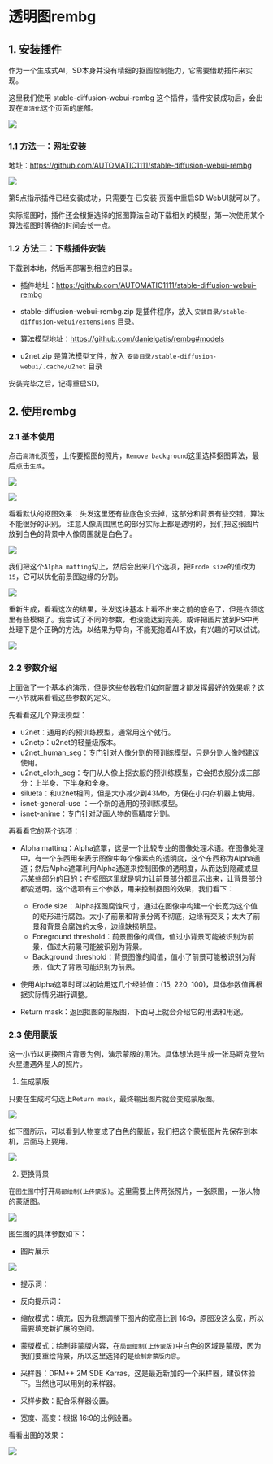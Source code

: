 <script setup>
import PromptTemplate from '../prompt-template.vue'
</script>

<style scoped src="../prompt-show.css"></style>

# 透明图rembg

## 1. 安装插件

作为一个生成式AI，SD本身并没有精细的抠图控制能力，它需要借助插件来实现。

这里我们使用 stable-diffusion-webui-rembg 这个插件，插件安装成功后，会出现在`高清化`这个页面的底部。

![](/application/picture/sd-webui/other/007.png)


### 1.1 方法一：网址安装

地址：https://github.com/AUTOMATIC1111/stable-diffusion-webui-rembg


![](/application/picture/sd-webui/other/008.png)

第5点指示插件已经安装成功，只需要在·已安装·页面中重启SD WebUI就可以了。

实际抠图时，插件还会根据选择的抠图算法自动下载相关的模型，第一次使用某个算法抠图时等待的时间会长一点。

### 1.2 方法二：下载插件安装

下载到本地，然后再部署到相应的目录。

- 插件地址：https://github.com/AUTOMATIC1111/stable-diffusion-webui-rembg

- stable-diffusion-webui-rembg.zip 是插件程序，放入 `安装目录/stable-diffusion-webui/extensions` 目录。

- 算法模型地址：https://github.com/danielgatis/rembg#models

- u2net.zip 是算法模型文件，放入 `安装目录/stable-diffusion-webui/.cache/u2net` 目录

安装完毕之后，记得重启SD。


## 2. 使用rembg

### 2.1 基本使用

点击`高清化`页签，上传要抠图的照片，`Remove background`这里选择抠图算法，最后点击`生成`。

![](/application/picture/sd-webui/other/009.png)

![](/application/picture/sd-webui/other/010.png)



看看默认的抠图效果：头发这里还有些底色没去掉，这部分和背景有些交错，算法不能很好的识别。
注意人像周围黑色的部分实际上都是透明的，我们把这张图片放到白色的背景中人像周围就是白色了。

![](/application/picture/sd-webui/other/011.png)


我们把这个`Alpha matting`勾上，然后会出来几个选项，把`Erode size`的值改为`15`，它可以优化前景图边缘的分割。

![](/application/picture/sd-webui/other/012.png)

重新生成，看看这次的结果，头发这块基本上看不出来之前的底色了，但是衣领这里有些模糊了。我尝试了不同的参数，也没能达到完美。或许把图片放到PS中再处理下是个正确的方法，以结果为导向，不能死抱着AI不放，有兴趣的可以试试。

![](/application/picture/sd-webui/other/013.png)


### 2.2 参数介绍

上面做了一个基本的演示，但是这些参数我们如何配置才能发挥最好的效果呢？这一小节就来看看这些参数的定义。

先看看这几个算法模型：

- u2net：通用的的预训练模型，通常用这个就行。
- u2netp：u2net的轻量级版本。
- u2net_human_seg：专门针对人像分割的预训练模型，只是分割人像时建议使用。
- u2net_cloth_seg：专门从人像上抠衣服的预训练模型，它会把衣服分成三部分：上半身、下半身和全身。
- silueta：和u2net相同，但是大小减少到43Mb，方便在小内存机器上使用。
- isnet-general-use ：一个新的通用的预训练模型。
- isnet-anime：专门针对动画人物的高精度分割。
    
再看看它的两个选项：

- Alpha matting：Alpha遮罩，这是一个比较专业的图像处理术语。在图像处理中，有一个东西用来表示图像中每个像素点的透明度，这个东西称为Alpha通道；然后Alpha遮罩利用Alpha通道来控制图像的透明度，从而达到隐藏或显示某些部分的目的；在抠图这里就是努力让前景部分都显示出来，让背景部分都变透明。这个选项有三个参数，用来控制抠图的效果，我们看下：
    - Erode size：Alpha抠图腐蚀尺寸，通过在图像中构建一个长宽为这个值的矩形进行腐蚀。太小了前景和背景分离不彻底，边缘有交叉；太大了前景和背景会腐蚀的太多，边缘缺损明显。
    - Foreground threshold：前景图像的阈值，值过小背景可能被识别为前景，值过大前景可能被识别为背景。
    - Background threshold：背景图像的阈值，值小了前景可能被识别为背景，值大了背景可能识别为前景。

- 使用Alpha遮罩时可以初始用这几个经验值：(15, 220, 100)，具体参数值再根据实际情况进行调整。

- Return mask：返回抠图的蒙版图，下面马上就会介绍它的用法和用途。

### 2.3 使用蒙版

这一小节以更换图片背景为例，演示蒙版的用法。具体想法是生成一张马斯克登陆火星遭遇外星人的照片。

1. 生成蒙版

只要在生成时勾选上`Return mask`，最终输出图片就会变成蒙版图。

![](/application/picture/sd-webui/other/014.png)

如下图所示，可以看到人物变成了白色的蒙版，我们把这个蒙版图片先保存到本机，后面马上要用。

![](/application/picture/sd-webui/other/015.png)

2. 更换背景

在`图生图`中打开`局部绘制(上传蒙版)`。这里需要上传两张照片，一张原图，一张人物的蒙版图。

![](/application/picture/sd-webui/other/016.png)


图生图的具体参数如下：

- 图片展示
    
![](/application/picture/sd-webui/other/017.png)


- 提示词：

<PromptTemplate>
    <template v-slot:content>
       <span>(the desert), ((night)), dim sun, (stargate), a man in a suit and white shirt smiling for a picture, a alien standing in the distance, digital painting, stargatejackal,surrealistic, hdri, smooth, sharp focus, illustration, fantasy, intricate, elegant, highly detailed, 8k &lt;lora:sgasgard_v1:1&gt;</span>
    </template>
</PromptTemplate>


- 反向提示词：

<PromptTemplate>
    <template v-slot:content>
       <span>EasyNegative, moon</span>
    </template>
</PromptTemplate>


- 缩放模式：填充，因为我想调整下图片的宽高比到 16:9，原图没这么宽，所以需要填充新扩展的空间。

- 蒙版模式：绘制非蒙版内容，在`局部绘制(上传蒙版)`中白色的区域是蒙版，因为我们要重绘背景，所以这里选择的是`绘制非蒙版内容`。

- 采样器：DPM++ 2M SDE Karras，这是最近新加的一个采样器，建议体验下。当然也可以用别的采样器。

- 采样步数：配合采样器设置。

- 宽度、高度：根据 16:9的比例设置。


看看出图的效果：

![](/application/picture/sd-webui/other/018.png)